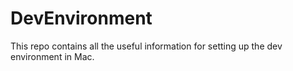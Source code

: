 # DevEnvironment
This repo contains all the useful information for setting up the dev environment in Mac.
